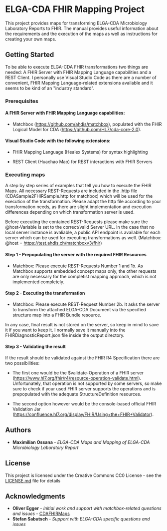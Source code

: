 # ELGA-CDA FHIR Mapping Project

This project provides maps for transforming ELGA-CDA Microbiology Laboratory Reports to FHIR. The manual provides useful information about the requirements and the execution of the maps as well as instructions for creating your own maps.

## Getting Started

To be able to execute ELGA-CDA FHIR transformations two things are needed: A FHIR Server with FHIR Mapping Language capabilities and a REST Client. I personally use Visual Studio Code as there are a number of convenient, FHIR Mapping Language-related extensions available and it seems to be kind of an "industry standard".

### Prerequisites

#### A FHIR Server with FHIR Mapping Language capabilities:

* Matchbox (https://github.com/ahdis/matchbox), populated with the FHIR Logical Model for CDA (https://github.com/HL7/cda-core-2.0).


#### Visual Studio Code with the following extensions: 

* FHIR Mapping Language (Healex Systems) for syntax highlighting

* REST Client (Huachao Mao) for REST interactions with FHIR Servers


### Executing maps

A step by step series of examples that tell you how to execute the FHIR Maps. All necessary REST-Requests are included in the .http file (CDASample2FHIRSample.http for matchbox) which will be used for the execution of the transformation. Please adapt the http file according to your transformation needs, as there are slight implementation and execution differences depending on which transformation server is used.

Before executing the contained REST-Requests please make sure the @host-Variable is set to the correct/valid Server URL. In the case that no local server instance is avaliable, a public API endpoint is available for each server which can be used for executing transformations as well. (Matchbox: @host = https://test.ahdis.ch/matchboxv3/fhir)

#### Step 1 - Prepopulating the server with the required FHIR Resources

* Matchbox: Please execute REST-Requests Number 1 and 1b. As Matchbox supports embedded concept maps only, the other requests are only necessary for the completist mapping approach, which is not implemented completely.

#### Step 2 - Executing the transformation

* Matchbox: Please execute REST-Request Number 2b. It asks the server to transform the attached ELGA-CDA Document via the specified structure map into a FHIR Bundle resource.

In any case, final result is not stored on the server, so keep in mind to save it if you want to keep it. I normally save it manually into the FHIRDiagnosticReport.json file inside the output directory.

#### Step 3 - Validating the result

If the result should be validated against the FHIR R4 Specification there are two possibilities:

* The first one would be the $validate-Operation of a FHIR server (https://www.hl7.org/fhir/r4/resource-operation-validate.html). Unfortunately, that operation is not supported by some servers, so make sure to check if your used FHIR server supports the operations and is prepopulated with the adequate StructureDefinition resources.

* The second option however would be the console-based official FHIR Validation Jar (https://confluence.hl7.org/display/FHIR/Using+the+FHIR+Validator).

<!--## Contributing

Please read [CONTRIBUTING.md](https://gist.github.com/PurpleBooth/b24679402957c63ec426) for details on our code of conduct, and the process for submitting pull requests to us.-->

## Authors

* **Maximilian Ossana** - *ELGA-CDA Maps and Mapping of ELGA-CDA Microbiology Laboratory Report*


<!-- See also the list of [contributors](https://github.com/your/project/contributors) who participated in this project. -->

## License

This project is licensed under the Creative Commons CC0 License - see the [LICENSE.md](LICENSE.md) file for details

## Acknowledgments

<!--* Hat tip to anyone whose code was used
* Inspiration
* etc -->

* **Oliver Egger** - *Initial work and support with matchbox-related questions and issues* - [CDAFHIRMaps](https://github.com/hl7ch/cda-fhir-maps)
* **Stefan Sabutsch** - *Support with ELGA-CDA specific questions and issues*
